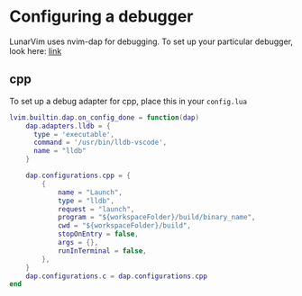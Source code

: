 # Configuring a debugger

LunarVim uses nvim-dap for debugging. To set up your particular debugger, look here:
[link](https://github.com/mfussenegger/nvim-dap/wiki/Debug-Adapter-installation)

## cpp

To set up a debug adapter for cpp, place this in your `config.lua`

```lua
lvim.builtin.dap.on_config_done = function(dap)
    dap.adapters.lldb = {
      type = 'executable',
      command = '/usr/bin/lldb-vscode',
      name = "lldb"
    }

    dap.configurations.cpp = {
        {
            name = "Launch",
            type = "lldb",
            request = "launch",
            program = "${workspaceFolder}/build/binary_name",
            cwd = "${workspaceFolder}/build",
            stopOnEntry = false,
            args = {},
            runInTerminal = false,
        },
    }
    dap.configurations.c = dap.configurations.cpp
end
```
